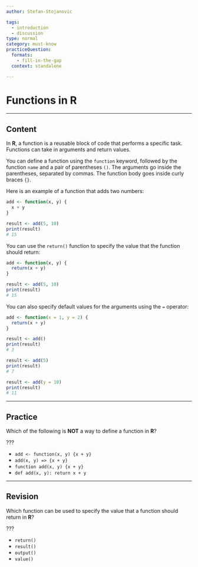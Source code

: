```yaml
---
author: Stefan-Stojanovic

tags:
  - introduction
  - discussion
type: normal
category: must-know
practiceQuestion:
  formats:
    - fill-in-the-gap
  context: standalone

---
```


# Functions in R

---

## Content

In **R**, a function is a reusable block of code that performs a specific task. Functions can take in arguments and return values.

You can define a function using the `function` keyword, followed by the function `name` and a pair of parentheses `()`. The arguments go inside the parentheses, separated by commas. The function body goes inside curly braces `{}`.

Here is an example of a function that adds two numbers:
```r
add <- function(x, y) {
  x + y
}

result <- add(5, 10)
print(result)
# 15
```

You can use the `return()` function to specify the value that the function should return:
```r
add <- function(x, y) {
  return(x + y)
}

result <- add(5, 10)
print(result)
# 15
```

You can also specify default values for the arguments using the `=` operator:
```r
add <- function(x = 1, y = 2) {
  return(x + y)
}

result <- add()
print(result)
# 3

result <- add(5)
print(result)
# 7

result <- add(y = 10)
print(result)
# 11
```

---
## Practice

Which of the following is **NOT** a way to define a function in **R**?

???

- `add <- function(x, y) {x + y}`
- `add(x, y) => {x + y}`
- `function add(x, y) {x + y}`
- `def add(x, y): return x + y`

---
## Revision

Which function can be used to specify the value that a function should return in **R**?

???

- `return()`
- `result()`
- `output()`
- `value()`